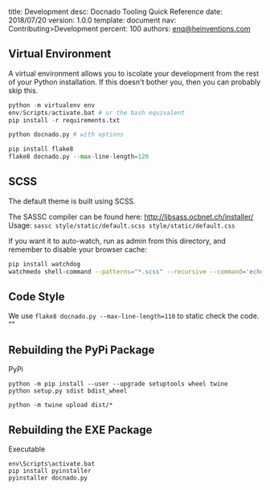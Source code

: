 title:      Development
desc:       Docnado Tooling Quick Reference
date:       2018/07/20
version:    1.0.0
template:   document
nav:        Contributing>Development
percent:    100
authors:    enq@heinventions.com


## Virtual Environment

A virtual environment allows you to iscolate your development from the rest of your Python installation. If this doesn't bother you, then you can probably skip this.

```python
python -m virtualenv env
env/Scripts/activate.bat # or the bash equivalent
pip install -r requirements.txt
```

```python
python docnado.py # with options
```

```python
pip install flake8
flake8 docnado.py --max-line-length=120
```

## SCSS

The default theme is built using SCSS.

The SASSC compiler can be found here: http://libsass.ocbnet.ch/installer/
Usage: `sassc style/static/default.scss style/static/default.css`

If you want it to auto-watch, run as admin from this directory, and remember to disable your browser cache:

```bash
pip install watchdog
watchmedo shell-command --patterns="*.scss" --recursive --command='echo "${watch_src_path}" && sassc style/static/default.scss style/static/default.css' .
````

## Code Style

We use `flake8 docnado.py --max-line-length=110` to static check the code.
""
## Rebuilding the PyPi Package

PyPi

```
python -m pip install --user --upgrade setuptools wheel twine
python setup.py sdist bdist_wheel

python -m twine upload dist/*
```

## Rebuilding the EXE Package

Executable

```
env\Scripts\activate.bat
pip install pyinstaller
pyinstaller docnado.py
```
